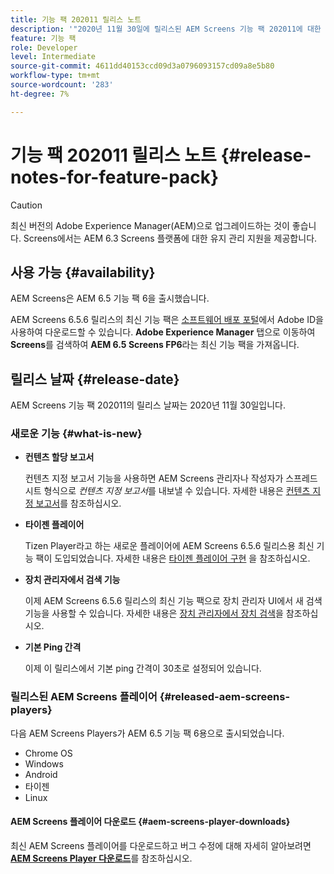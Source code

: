 ```yaml
---
title: 기능 팩 202011 릴리스 노트
description: '"2020년 11월 30일에 릴리스된 AEM Screens 기능 팩 202011에 대한 정보를 보려면 이 페이지를 따르십시오."'
feature: 기능 팩
role: Developer
level: Intermediate
source-git-commit: 4611dd40153ccd09d3a0796093157cd09a8e5b80
workflow-type: tm+mt
source-wordcount: '283'
ht-degree: 7%

---
```



# 기능 팩 202011 릴리스 노트 {#release-notes-for-feature-pack}

>[!CAUTION]
>최신 버전의 Adobe Experience Manager(AEM)으로 업그레이드하는 것이 좋습니다. Screens에서는 AEM 6.3 Screens 플랫폼에 대한 유지 관리 지원을 제공합니다.

## 사용 가능 {#availability}

AEM Screens은 AEM 6.5 기능 팩 6을 출시했습니다.

AEM Screens 6.5.6 릴리스의 최신 기능 팩은 [소프트웨어 배포 포털](https://experience.adobe.com/#/downloads/content/software-distribution/en/aem.html)에서 Adobe ID을 사용하여 다운로드할 수 있습니다. **Adobe Experience Manager** 탭으로 이동하여 **Screens**&#x200B;를 검색하여 **AEM 6.5 Screens FP6**&#x200B;라는 최신 기능 팩을 가져옵니다.

## 릴리스 날짜 {#release-date}

AEM Screens 기능 팩 202011의 릴리스 날짜는 2020년 11월 30일입니다.

### 새로운 기능 {#what-is-new}

* **컨텐츠 할당 보고서**

   컨텐츠 지정 보고서 기능을 사용하면 AEM Screens 관리자나 작성자가 스프레드시트 형식으로 *컨텐츠 지정 보고서*를 내보낼 수 있습니다.
자세한 내용은 [컨텐츠 지정 보고서](/help/user-guide/content-assignment-report.md)를 참조하십시오.


* **타이젠 플레이어**

   Tizen Player라고 하는 새로운 플레이어에 AEM Screens 6.5.6 릴리스용 최신 기능 팩이 도입되었습니다.
자세한 내용은 [타이젠 플레이어 구현](/help/user-guide/tizen-player.md) 을 참조하십시오.

* **장치 관리자에서 검색 기능**

   이제 AEM Screens 6.5.6 릴리스의 최신 기능 팩으로 장치 관리자 UI에서 새 검색 기능을 사용할 수 있습니다.
자세한 내용은 [장치 관리자에서 장치 검색](/help/user-guide/device-registration.md#search-device)을 참조하십시오.

* **기본 Ping 간격**

   이제 이 릴리스에서 기본 ping 간격이 30초로 설정되어 있습니다.

### 릴리스된 AEM Screens 플레이어 {#released-aem-screens-players}

다음 AEM Screens Players가 AEM 6.5 기능 팩 6용으로 출시되었습니다.

* Chrome OS
* Windows
* Android
* 타이젠
* Linux

#### AEM Screens 플레이어 다운로드 {#aem-screens-player-downloads}

최신 AEM Screens 플레이어를 다운로드하고 버그 수정에 대해 자세히 알아보려면 **[AEM Screens Player 다운로드](https://download.macromedia.com/screens/index.html)**&#x200B;를 참조하십시오.
